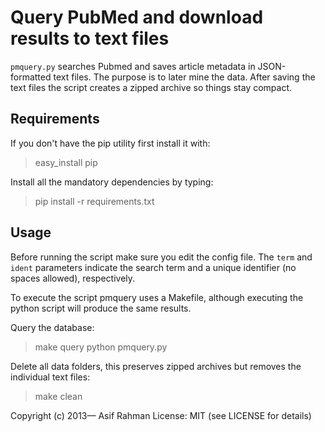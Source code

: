 # Query PubMed and download results to text files

`pmquery.py` searches Pubmed and saves article metadata in JSON-formatted text files. The purpose is to later mine the data. After saving the text files the script creates a zipped archive so things stay compact.

## Requirements

If you don't have the pip utility first install it with:
> easy_install pip

Install all the mandatory dependencies by typing:
> pip install -r requirements.txt

## Usage
Before running the script make sure you edit the config file. The `term` and `ident` parameters indicate the search term and a unique identifier (no spaces allowed), respectively.

To execute the script pmquery uses a Makefile, although executing the python script will produce the same results.

Query the database:

> make query
> python pmquery.py

Delete all data folders, this preserves zipped archives but removes the individual text files:

> make clean

Copyright (c) 2013— Asif Rahman
License: MIT (see LICENSE for details)
